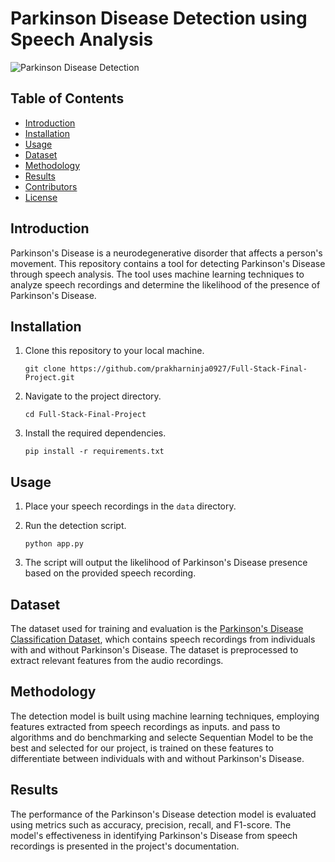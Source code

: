 
# Parkinson Disease Detection using Speech Analysis

![Parkinson Disease Detection](https://img.freepik.com/free-vector/parkinson-disease-symptoms-infographic_1308-48653.jpg?w=2000)

## Table of Contents

- [Introduction](#introduction)
- [Installation](#installation)
- [Usage](#usage)
- [Dataset](#dataset)
- [Methodology](#methodology)
- [Results](#results)
- [Contributors](#contributors)
- [License](#license)

## Introduction

Parkinson's Disease is a neurodegenerative disorder that affects a person's movement. This repository contains a tool for detecting Parkinson's Disease through speech analysis. The tool uses machine learning techniques to analyze speech recordings and determine the likelihood of the presence of Parkinson's Disease.

## Installation

1. Clone this repository to your local machine.
   ```shell
   git clone https://github.com/prakharninja0927/Full-Stack-Final-Project.git
   ```

2. Navigate to the project directory.
   ```shell
   cd Full-Stack-Final-Project
   ```

3. Install the required dependencies.
   ```shell
   pip install -r requirements.txt
   ```

## Usage

1. Place your speech recordings in the `data` directory.

2. Run the detection script.
   ```shell
   python app.py
   ```

3. The script will output the likelihood of Parkinson's Disease presence based on the provided speech recording.

## Dataset

The dataset used for training and evaluation is the [Parkinson's Disease Classification Dataset](https://www.kaggle.com/datasets/vikasukani/parkinsons-disease-data-set), which contains speech recordings from individuals with and without Parkinson's Disease. The dataset is preprocessed to extract relevant features from the audio recordings.

## Methodology

The detection model is built using machine learning techniques, employing features extracted from speech recordings as inputs. and pass to algorithms and do benchmarking and selecte Sequentian Model to be the best and selected for our project, is trained on these features to differentiate between individuals with and without Parkinson's Disease.

## Results

The performance of the Parkinson's Disease detection model is evaluated using metrics such as accuracy, precision, recall, and F1-score. The model's effectiveness in identifying Parkinson's Disease from speech recordings is presented in the project's documentation.

